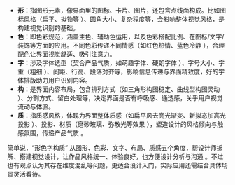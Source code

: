 
- **形**：指图形元素，像界面里的图标、卡片、图片，还包含点线面构成。比如图标风格（扁平、拟物等 ）、圆角大小、复杂程度等，会影响整体视觉风格，是构建视觉识别的基础。 
- **色**：即色彩规范，涵盖主色、辅助色运用，以及色彩搭配比例、在图标/文字/装饰等方面的应用。不同色彩传递不同情感（如红色热情、蓝色冷静 ），合理配色让界面视觉舒适、吸引注意力。 
- **字**：涉及字体选型（契合产品气质，如萌趣字体、硬朗字体 ）、字号大小、字重（粗细 ）、间距、行高、段落对齐等，影响信息传递与界面精致度，好的字体排版助力用户识别内容。 
- **构**：是界面内容布局，包含排列方式（如三角形构图稳定、曲线型构图灵动 ）、分割方式、留白处理等，决定界面是否有呼吸感、通透感，关乎用户视觉流动与体验。 
- **质**：指质感风格，体现为界面整体质感（如扁平风去高光渐变、新拟态加高光投影 ）、投影、材质（磨砂玻璃、弥散光等效果 ），塑造设计的风格倾向与触感氛围，传递产品气质 。 

简单说，“形色字构质” 从图形、色彩、文字、布局、质感五个角度，帮设计师拆解、搭建视觉设计，让作品风格统一、体验良好，也方便设计分析与沟通 。不过也有观点认为其存在维度混乱等问题，更适合设计入门，实际应用还需结合具体场景灵活看待。 